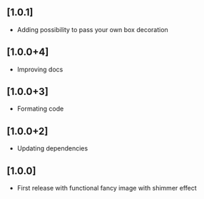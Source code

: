 ## [1.0.1]
- Adding possibility to pass your own box decoration

## [1.0.0+4]
- Improving docs

## [1.0.0+3]
- Formating code

## [1.0.0+2]
- Updating dependencies

## [1.0.0]

- First release with functional fancy image with shimmer effect